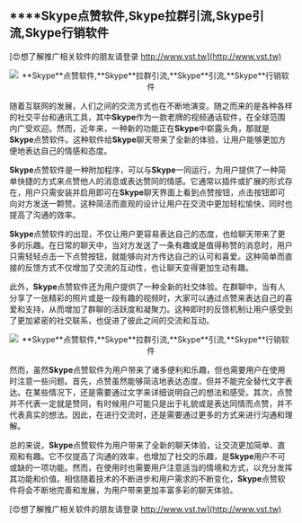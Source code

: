 ## ****Skype**点赞软件,**Skype**拉群引流,**Skype**引流,**Skype**行销软件**

[😍想了解推广相关软件的朋友请登录 http://www.vst.tw](http://www.vst.tw)

 <center><img src="https://vst.tw/MP4/tuiguang/png/3.png" alt="**Skype**点赞软件,**Skype**拉群引流,**Skype**引流,**Skype**行销软件"></center>

随着互联网的发展，人们之间的交流方式也在不断地演变。随之而来的是各种各样的社交平台和通讯工具，其中**Skype**作为一款老牌的视频通话软件，在全球范围内广受欢迎。然而，近年来，一种新的功能正在**Skype**中崭露头角，那就是**Skype**点赞软件。这种软件给**Skype**聊天带来了全新的体验，让用户能够更加方便地表达自己的情感和态度。

**Skype**点赞软件是一种附加程序，可以与**Skype**一同运行，为用户提供了一种简单快捷的方式来点赞他人的消息或表达赞同的情感。它通常以插件或扩展的形式存在，用户只需安装并启用即可在**Skype**聊天界面上看到点赞按钮，点击按钮即可向对方发送一颗赞。这种简洁而直观的设计让用户在交流中更加轻松愉快，同时也提高了沟通的效率。

**Skype**点赞软件的出现，不仅让用户更容易表达自己的态度，也给聊天带来了更多的乐趣。在日常的聊天中，当对方发送了一条有趣或是值得称赞的消息时，用户只需轻轻点击一下点赞按钮，就能够向对方传达自己的认可和喜爱。这种简单而直接的反馈方式不仅增加了交流的互动性，也让聊天变得更加生动有趣。

此外，**Skype**点赞软件还为用户提供了一种全新的社交体验。在群聊中，当有人分享了一张精彩的照片或是一段有趣的视频时，大家可以通过点赞来表达自己的喜爱和支持，从而增加了群聊的活跃度和凝聚力。这种即时的反馈机制让用户感受到了更加紧密的社交联系，也促进了彼此之间的交流和互动。

 <center><img src="https://vst.tw/MP4/tuiguang/png/4.png" alt="**Skype**点赞软件,**Skype**拉群引流,**Skype**引流,**Skype**行销软件"></center>

然而，虽然**Skype**点赞软件为用户带来了诸多便利和乐趣，但也需要用户在使用时注意一些问题。首先，点赞虽然能够简洁地表达态度，但并不能完全替代文字表达。在某些情况下，还是需要通过文字来详细说明自己的想法和感受。其次，点赞并不代表一定就是赞同，有时候用户可能只是出于礼貌或是表达同情而点赞，并不代表真实的想法。因此，在进行交流时，还是需要通过更多的方式来进行沟通和理解。

总的来说，**Skype**点赞软件为用户带来了全新的聊天体验，让交流更加简单、直观和有趣。它不仅提高了沟通的效率，也增加了社交的乐趣，是**Skype**用户不可或缺的一项功能。然而，在使用时也需要用户注意适当的情境和方式，以充分发挥其功能和价值。相信随着技术的不断进步和用户需求的不断变化，**Skype**点赞软件将会不断地完善和发展，为用户带来更加丰富多彩的聊天体验。

[😍想了解推广相关软件的朋友请登录 http://www.vst.tw](http://www.vst.tw)



